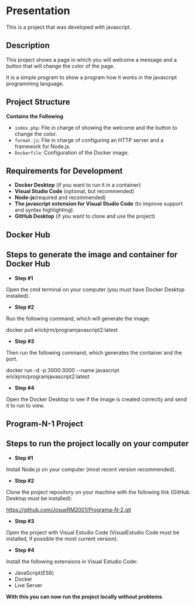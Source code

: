 # Presentation
This is a project that was developed with javascript.

## Description
This project shows a page in which you will welcome a message and a button that will change the color of the page.

It is a simple program to show a program how it works in the javascript programming language.

## Project Structure
**Contains the Following**
- `index.php`: File in charge of showing the welcome and the button to change the color.
- `format.js`: File in charge of configuring an HTTP server and a framework for Node.js.
- `Dockerfile`: Configuration of the Docker image.

## Requirements for Development
- **Docker Desktop** (if you want to run it in a container)
- **Visual Studio Code** (optional, but recommended)
- **Node-js**(required and recommended)
- **The javascript extension for Visual Studio Code** (to improve support and syntax highlighting).
- **GitHub Desktop** (if you want to clone and use the project)

## Docker Hub
## Steps to generate the image and container for Docker Hub
- **Step #1**

Open the cmd terminal on your computer (you must have Docker Desktop installed).

- **Step #2**

Run the following command, which will generate the image:

docker pull erickjrm/programjavascript2:latest

- **Step #3**

Then run the following command, which generates the container and the port.

docker run -d -p 3000:3000 --name javascript erickjrm/programjavascript2:latest

- **Step #4**

Open the Docker Desktop to see if the image is created correctly and send it to run to view.

## Program-N-1 Project
## Steps to run the project locally on your computer
- **Step #1**

Install Node.js on your computer (most recent version recommended).

- **Step #2**

Clone the project repository on your machine with the following link (GitHub Desktop must be installed):

https://github.com/JosueRM2001/Programa-N-2.git

- **Step #3**

Open the project with Visual Estudio Code (VisualEstudio Code must be installed, if possible the most current version).

- **Step #4**

Install the following extensions in Visual Estudio Code:

- JavaScript(ES6)
- Docker
- Live Server

**With this you can now run the project locally without problems**.
